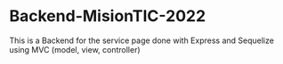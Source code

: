 # Backend-MisionTIC-2022
This is a Backend for the service page done with Express and Sequelize using MVC (model, view, controller)
